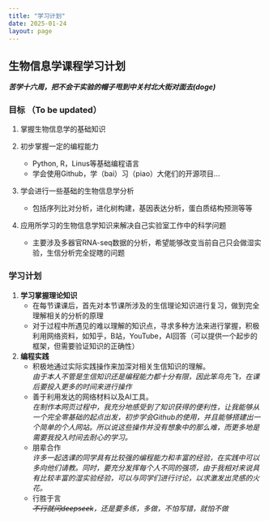 ```yaml
---
title: "学习计划"
date: 2025-01-24
layout: page
---
```


## 生物信息学课程学习计划

***苦学十六周，把不会干实验的帽子甩到中关村北大街对面去(doge)***

### 目标 （To be updated）  
   1. 掌握生物信息学的基础知识
   2. 初步掌握一定的编程能力  
      - Python, R，Linus等基础编程语言  
      - 学会使用Github，学（bai）习（piao）大佬们的开源项目...

   3. 学会进行一些基础的生物信息学分析  
      - 包括序列比对分析，进化树构建，基因表达分析，蛋白质结构预测等等
   4. 应用所学习的生物信息学知识来解决自己实验室工作中的科学问题
      - 主要涉及多器官RNA-seq数据的分析，希望能够改变当前自己只会做湿实验，生信分析完全捉瞎的问题


### 学习计划
  1. **学习掌握理论知识**
     - 在每节课课后，首先对本节课所涉及的生信理论知识进行复习，做到完全理解相关的分析的原理
     - 对于过程中所遇见的难以理解的知识点，寻求多种方法来进行掌握，积极利用网络资料，如知乎，B站，YouTube，AI回答（可以提供一个起步的框架，但需要验证知识的正确性）
  2. **编程实践**
     - 积极地通过实际实践操作来加深对相关生信知识的理解。  
       *由于本人不管是生信知识还是编程能力都十分有限，因此笨鸟先飞，在课后要投入更多的时间来进行操作*
     - 善于利用发达的网络材料以及AI工具。  
       *在制作本网页过程中，我充分地感受到了知识获得的便利性，让我能够从一个完全零基础的起点出发，初步学会Github的使用，并且能够搭建出一个简单的个人网站。所以说这些操作并没有想象中的那么难，而更多地是需要我投入时间去耐心的学习。*  
     - 朋辈合作  
       *许多一起选课的同学具有比较强的编程能力和丰富的经验，在实践中可以多向他们请教。同时，要充分发挥每个人不同的强项，由于我相对来说具有比较丰富的湿实验经验，可以与同学们进行讨论，以求激发出灵感的火花。*
     - 行胜于言  
      *~~不行就问deepseek~~，还是要多练，多做，不怕写错，就怕不做*